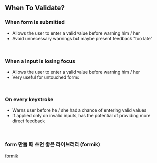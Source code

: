 ## When To Validate? 

### When form is submitted
- Allows the user to enter a valid value before warning him / her
- Avoid unnecessary warnings but maybe present feedback "too late" 

<br>

### When a input is losing focus
- Allows the user to enter a valid value before warning him / her
- Very useful for untouched forms 

<br>

### On every keystroke 
- Warns user before he / she had a chance of entering valid values
- If applied only on invalid inputs, has the potential of providing more direct feedback 


<br>

### form 만들 때 쓰면 좋은 라이브러리 (formik)

[formik](https://formik.org/)